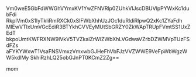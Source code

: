 Vm0weE5GbFdWWGhVYmxKV1YwZFNVRlp0ZUhkVlJscDBUVlpPYWxKc1dubFdi
RkpIVm0xS1IyTkliRmRXCk0xSlFWbXhhUzJOc1duRldiRlpwQ2xKc1ZYaFdh
MlEwVTIxUmVGcEdiR3BTYkhCVVEyMUtSbGRZY0ZkWApTRUpFVmtSS1UxZEdT
bkpoUmtKWFRXNW9lVkV5TVZkalZrWlZWbXhLVGdwaVZrbDZWMVpTUzFSdFZs
aFYKYWxwT1VsaFNSVmxzVmxwbGJHeFhVbFJzVVZWWE9VeFpWbWgzWW5kdlMy
SkhiRzhLQ25obGJnPT0KCmZ2Zg==

mom